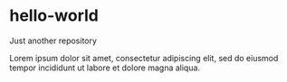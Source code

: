 # hello-world
Just another repository

Lorem ipsum dolor sit amet, consectetur adipiscing elit, sed do eiusmod tempor incididunt ut labore et dolore magna aliqua. 
